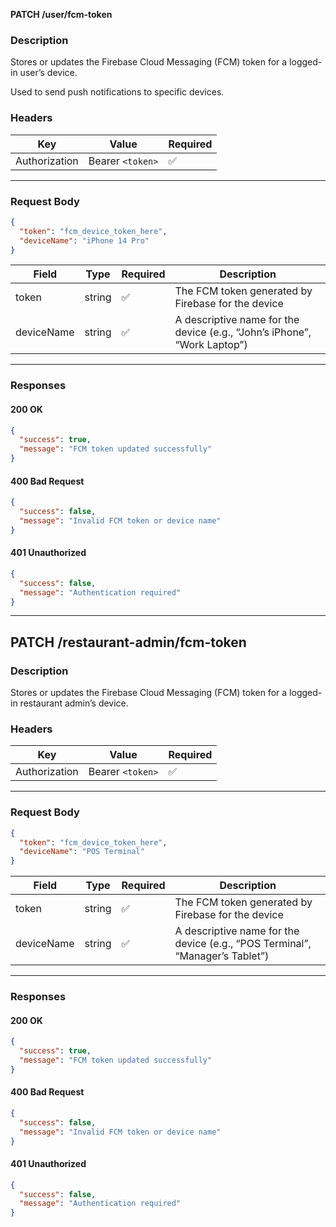 **PATCH /user/fcm-token**

### **Description**

Stores or updates the Firebase Cloud Messaging (FCM) token for a logged-in user’s device.

Used to send push notifications to specific devices.

### **Headers**

| Key           | Value              | Required |
| ------------- | ------------------ | -------- |
| Authorization | Bearer `<token>` | ✅       |

---

### **Request Body**

```json
{
  "token": "fcm_device_token_here",
  "deviceName": "iPhone 14 Pro"
}
```

| Field      | Type   | Required | Description                                                                   |
| ---------- | ------ | -------- | ----------------------------------------------------------------------------- |
| token      | string | ✅       | The FCM token generated by Firebase for the device                            |
| deviceName | string | ✅       | A descriptive name for the device (e.g., “John’s iPhone”, “Work Laptop”) |

---

### **Responses**

#### **200 OK**

```json
{
  "success": true,
  "message": "FCM token updated successfully"
}
```

#### **400 Bad Request**

```json
{
  "success": false,
  "message": "Invalid FCM token or device name"
}
```

#### **401 Unauthorized**

```json
{
  "success": false,
  "message": "Authentication required"
}
```

---

## **PATCH /restaurant-admin/fcm-token**

### **Description**

Stores or updates the Firebase Cloud Messaging (FCM) token for a logged-in restaurant admin’s device.

### **Headers**

| Key           | Value              | Required |
| ------------- | ------------------ | -------- |
| Authorization | Bearer `<token>` | ✅       |

---

### **Request Body**

```json
{
  "token": "fcm_device_token_here",
  "deviceName": "POS Terminal"
}
```

| Field      | Type   | Required | Description                                                                       |
| ---------- | ------ | -------- | --------------------------------------------------------------------------------- |
| token      | string | ✅       | The FCM token generated by Firebase for the device                                |
| deviceName | string | ✅       | A descriptive name for the device (e.g., “POS Terminal”, “Manager’s Tablet”) |

---

### **Responses**

#### **200 OK**

```json
{
  "success": true,
  "message": "FCM token updated successfully"
}
```

#### **400 Bad Request**

```json
{
  "success": false,
  "message": "Invalid FCM token or device name"
}
```

#### **401 Unauthorized**

```json
{
  "success": false,
  "message": "Authentication required"
}
```
